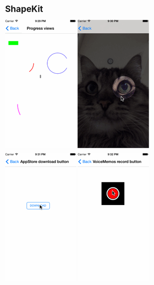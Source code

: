 ShapeKit
========

![](Images/progress_view.gif)
![](Images/dimming_view.gif)

![](Images/app_store_download_button.gif)
![](Images/voice_memos_record_button.gif)
